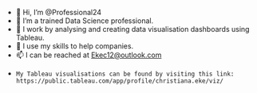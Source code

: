- 👋 Hi, I’m @Professional24
- 👀 I’m a trained Data Science professional. 
- 🌱 I work by analysing and creating data visualisation dashboards using Tableau.
- 💞️ I use my skills to help companies.
- 📫 I can be reached at Ekec12@outlook.com
-     My Tableau visualisations can be found by visiting this link: https://public.tableau.com/app/profile/christiana.eke/viz/

<!---
Professional24/Professional24 is a ✨ special ✨ repository because its `README.md` (this file) appears on your GitHub profile.
You can click the Preview link to take a look at your changes.
--->
